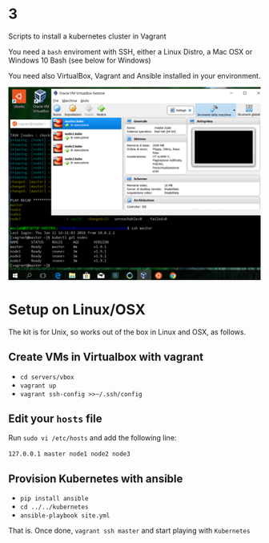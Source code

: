#  3

Scripts to install a kubernetes cluster in Vagrant

You need a `bash` enviroment with SSH, either a Linux Distro, a Mac OSX or Windows 10 Bash (see below for Windows)

You need also VirtualBox, Vagrant and Ansible installed in your environment. 

![Kubernetes On VirtualBox in Windows](kubernetes-the-hard-way.png)

# Setup on Linux/OSX

The kit is for Unix, so works out of the box in Linux and OSX, as follows.

## Create VMs in Virtualbox with vagrant

- `cd servers/vbox`
- `vagrant up`
- `vagrant ssh-config >>~/.ssh/config`

## Edit your `hosts` file

Run `sudo vi /etc/hosts` and add the following line:

`127.0.0.1 master node1 node2 node3`

## Provision Kubernetes with ansible

- `pip install ansible`
- `cd ../../kubernetes`
- `ansible-playbook site.yml`

That is. Once done, `vagrant ssh master` and start playing with `Kubernetes`

